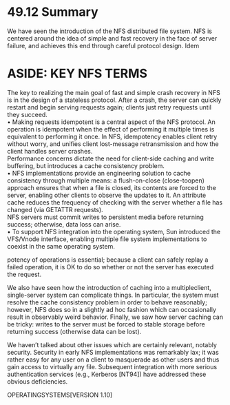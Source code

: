 # 49.12 Summary  

We have seen the introduction of the NFS distributed file system. NFS is centered around the idea of simple and fast recovery in the face of server failure, and achieves this end through careful protocol design. Idem  

# ASIDE: KEY NFS TERMS  

The key to realizing the main goal of fast and simple crash recovery in NFS is in the design of a stateless protocol. After a crash, the server can quickly restart and begin serving requests again; clients just retry requests until they succeed.   
• Making requests idempotent is a central aspect of the NFS protocol. An operation is idempotent when the effect of performing it multiple times is equivalent to performing it once. In NFS, idempotency enables client retry without worry, and unifies client lost-message retransmission and how the client handles server crashes.   
Performance concerns dictate the need for client-side caching and write buffering, but introduces a cache consistency problem.   
• NFS implementations provide an engineering solution to cache consistency through multiple means: a flush-on-close (close-toopen) approach ensures that when a file is closed, its contents are forced to the server, enabling other clients to observe the updates to it. An attribute cache reduces the frequency of checking with the server whether a file has changed (via GETATTR requests).   
NFS servers must commit writes to persistent media before returning success; otherwise, data loss can arise.   
• To support NFS integration into the operating system, Sun introduced the VFS/Vnode interface, enabling multiple file system implementations to coexist in the same operating system.  

potency of operations is essential; because a client can safely replay a failed operation, it is OK to do so whether or not the server has executed the request.  

We also have seen how the introduction of caching into a multipleclient, single-server system can complicate things. In particular, the system must resolve the cache consistency problem in order to behave reasonably; however, NFS does so in a slightly ad hoc fashion which can occasionally result in observably weird behavior. Finally, we saw how server caching can be tricky: writes to the server must be forced to stable storage before returning success (otherwise data can be lost).  

We haven’t talked about other issues which are certainly relevant, notably security. Security in early NFS implementations was remarkably lax; it was rather easy for any user on a client to masquerade as other users and thus gain access to virtually any file. Subsequent integration with more serious authentication services (e.g., Kerberos [NT94]) have addressed these obvious deficiencies.  

OPERATINGSYSTEMS[VERSION 1.10]  


